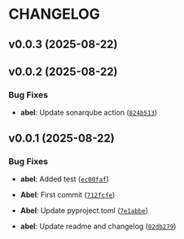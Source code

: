 # CHANGELOG


## v0.0.3 (2025-08-22)


## v0.0.2 (2025-08-22)

### Bug Fixes

- **abel**: Update sonarqube action
  ([`824b513`](https://github.com/AbelGRubio/calendar-back/commit/824b513089823280ffcc4fbf03e8b567f66ef327))


## v0.0.1 (2025-08-22)

### Bug Fixes

- **abel**: Added test
  ([`ec00faf`](https://github.com/AbelGRubio/calendar-back/commit/ec00faffa0774a30474928186cb726006d0649dd))

- **Abel**: First commit
  ([`712fcfe`](https://github.com/AbelGRubio/calendar-back/commit/712fcfe3ebc5507b5a14e0f627bfaef26db167c7))

- **Abel**: Update pyproject.toml
  ([`7e1abbe`](https://github.com/AbelGRubio/calendar-back/commit/7e1abbe2592fb87be76c71150f9d6069ce160d25))

- **abel**: Update readme and changelog
  ([`02db279`](https://github.com/AbelGRubio/calendar-back/commit/02db279e94ca2b4cddf9bbbaf3a0df1259260679))
